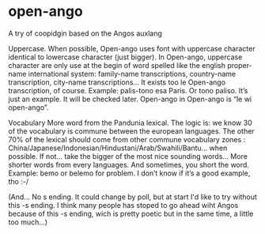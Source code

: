 # open-ango
A try of coopidgin based on the Angos auxlang

Uppercase.
When possible, Open-ango uses font with uppercase character identical to lowercase character (just bigger). In Open-ango, uppercase character are only use at the begin of word spelled like the english proper-name international system: family-name transcriptions, country-name transcription, city-name transcriptions…
It exists too le Open-ango transcription, of course. Example: palis-tono esa Paris.  Or tono paliso. It’s just an example. It will be checked later.
Open-ango in Open-ango is “le wi open-ango”.

Vocabulary
More word from the Pandunia lexical. The logic is: we know 30 of the vocabulary is commune between the european languages. The other 70% of the lexical should come from other commune vocabulary zones : China/Japanese/Indonesian/Hindustani/Arab/Swahili/Bantu… when possible. If not… take the bigger of the most nice sounding words…
More shorter words from every languages. And sometimes, you short the word. Example: bemo or belemo for problem. I don’t know if it’s a good example, tho :-/

(And... No s ending. It could change by poll, but at start I'd like to try without this -s ending. I think many people has stoped to go ahead wiht Angos because of this -s ending, wich is pretty poetic but in the same time, a little too much...)

